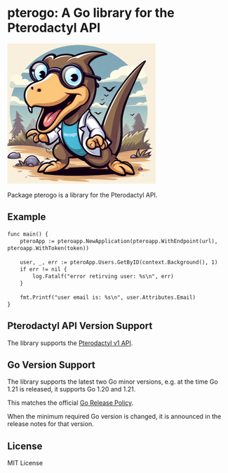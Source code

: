 # pterogo: A Go library for the Pterodactyl API
![pterogo-maskot](media/pterogo_maskot.png)

Package pterogo is a library for the Pterodactyl API.

## Example
```golang
func main() {
	pteroApp := pteroapp.NewApplication(pteroapp.WithEndpoint(url), pteroapp.WithToken(token))

	user, _, err := pteroApp.Users.GetByID(context.Background(), 1)
	if err != nil {
		log.Fatalf("error retirving user: %s\n", err)
	}

	fmt.Printf("user email is: %s\n", user.Attributes.Email)
}
```

## Pterodactyl API Version Support
The library supports the [Pterodactyl v1 API](https://dashflo.net/docs/api/pterodactyl/v1/).

## Go Version Support
The library supports the latest two Go minor versions, e.g. at the time Go 1.21 is released, it supports Go 1.20 and 1.21.

This matches the official [Go Release Policy](https://go.dev/doc/devel/release#policy).

When the minimum required Go version is changed, it is announced in the release notes for that version.


## License
MIT License